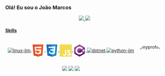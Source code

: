 ### Olá! Eu sou o João Marcos

<div align="center">
  <a href="https://github.com/jjoaom">
  <img height="180em" src="https://github-readme-stats.vercel.app/api?username=jjoaom&show_icons=true&theme=ocean_dark"/>
  <img height="180em" src="https://github-readme-stats.vercel.app/api/top-langs/?username=jjoaom&show_icons=true&theme=ocean_dark"/>
</div>
  
  
 #### **Skills**
  
<div align="center" style="display: inline_block"><br>
  <img align="center" alt="linux-jjm" height="40" width="40" src="https://cdn.jsdelivr.net/gh/devicons/devicon/icons/linux/linux-original.svg">
  <img align="center" alt="HTML-jjm" height="40" width="40" src="https://raw.githubusercontent.com/devicons/devicon/master/icons/html5/html5-original.svg">
  <img align="center" alt="CSS" height="40" width="40" src="https://raw.githubusercontent.com/devicons/devicon/master/icons/css3/css3-original.svg">
  <img align="center" alt="Js" height="40" width="40" src="https://raw.githubusercontent.com/devicons/devicon/master/icons/javascript/javascript-plain.svg">
  <img align="center" alt="Csharp" height="40" width="40" src="https://raw.githubusercontent.com/devicons/devicon/master/icons/csharp/csharp-original.svg">
  <img align="center" alt="dotnet" height="40" width="40" src="https://cdn.jsdelivr.net/gh/devicons/devicon/icons/dot-net/dot-net-plain-wordmark.svg">
  <!---<img align="center" alt="php-jjm" height="40" width="40" src="https://cdn.jsdelivr.net/gh/devicons/devicon/icons/php/php-plain.svg">
  <img align="center" alt="Arduino-jjm" height="40" width="40" src="https://cdn.jsdelivr.net/gh/devicons/devicon/icons/arduino/arduino-original.svg"> --->
  <img align="center" alt="python-jjm" height="40" width="40" src="https://cdn.jsdelivr.net/gh/devicons/devicon/icons/python/python-original.svg">
  <img align="right" alt="myprofilep" height="150" style="border-radius:60px;" src="https://cdn.picrew.me/shareImg/org/202211/11534_RIeoJRnv.png">
  </div>
   
         
  ##
  
  <div align="center"> 
  <a href="https://instagram.com/jjoaomm" target="_blank"><img src="https://img.shields.io/badge/-Instagram-%23E4405F?style=for-the-badge&logo=instagram&logoColor=white" target="_blank"></a>
  <a href = "mailto:joaomarcos.aquino@hotmail.com"><img src="https://img.shields.io/badge/-Gmail-%23333?style=for-the-badge&logo=gmail&logoColor=white" target="_blank"></a>
  <a href="https://www.linkedin.com/in/jjoaom/" target="_blank"><img src="https://img.shields.io/badge/-LinkedIn-%230077B5?style=for-the-badge&logo=linkedin&logoColor=white" target="_blank"></a> 
  </div>
